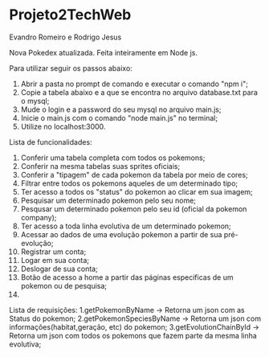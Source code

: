 # Projeto2TechWeb
Evandro Romeiro e Rodrigo Jesus

Nova Pokedex atualizada. Feita inteiramente em Node js.

Para utilizar seguir os passos abaixo:

1. Abrir a pasta no prompt de comando e executar o comando "npm i";
2. Copie a tabela abaixo e a que se encontra no arquivo database.txt para o mysql;
3. Mude o login e a password do seu mysql no arquivo main.js;
4. Inicie o main.js com o comando "node main.js" no terminal;
5. Utilize no localhost:3000.

  
  
  Lista de funcionalidades:
  1. Conferir uma tabela completa com todos os pokemons;
  2. Conferir na mesma tabelas suas sprites oficiais;
  3. Conferir a "tipagem" de cada pokemon da tabela por meio de cores;
  4. Filtrar entre todos os pokemons aqueles de um determinado tipo;
  5. Ter acesso a todos os "status" do pokemon ao clicar em sua imagem;
  6. Pesquisar um determinado pokemon pelo seu nome;
  7. Pesqusar um determinado pokemon pelo seu id (oficial da pokemon company);
  8. Ter acesso a toda linha evolutiva de um determinado pokemon;
  9. Acessar ao dados de uma evolução pokemon a partir de sua pré-evolução;
  10. Registrar um conta;
  11. Logar em sua conta;
  12. Deslogar de sua conta;
  13. Botão de acesso a home a partir das páginas especificas de um pokemon ou de pesquisa;
  14. 
  

Lista de requisições:
1.getPokemonByName -> Retorna um json com as Status do pokemon;
2.getPokemonSpeciesByName -> Retorna um json com informações(habitat,geração, etc) do pokemon;
3.getEvolutionChainById -> Retorna um json com todos os pokemons que fazem parte da mesma linha evolutiva;

  

